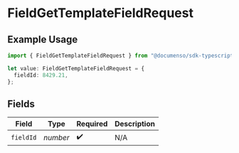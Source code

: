 # FieldGetTemplateFieldRequest

## Example Usage

```typescript
import { FieldGetTemplateFieldRequest } from "@documenso/sdk-typescript/models/operations";

let value: FieldGetTemplateFieldRequest = {
  fieldId: 8429.21,
};
```

## Fields

| Field              | Type               | Required           | Description        |
| ------------------ | ------------------ | ------------------ | ------------------ |
| `fieldId`          | *number*           | :heavy_check_mark: | N/A                |